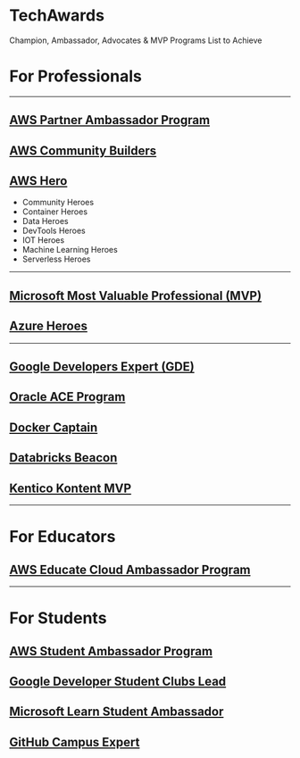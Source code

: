 # TechAwards
Champion, Ambassador, Advocates &amp; MVP Programs List to Achieve

# For Professionals
--------
## [AWS Partner Ambassador Program](https://aws.amazon.com/partners/ambassadors)
## [AWS Community Builders](https://aws.amazon.com/developer/community/community-builders/)
## [AWS Hero](https://aws.amazon.com/developer/community/heroes/)
- Community Heroes
- Container Heroes
- Data Heroes
- DevTools Heroes
- IOT Heroes
- Machine Learning Heroes
- Serverless Heroes
--------
## [Microsoft Most Valuable Professional (MVP)](https://mvp.microsoft.com/)
## [Azure Heroes](https://www.microsoft.com/skills/azureheroes)
--------
## [Google Developers Expert (GDE)](https://developers.google.com/community/experts)
## [Oracle ACE Program](https://developer.oracle.com/in/ace)
## [Docker Captain](https://www.docker.com/community/captains)
## [Databricks Beacon](https://databricks.com/discover/beacons)
## [Kentico Kontent MVP](https://kontent.ai/mvp-program)
--------
# For Educators
## [AWS Educate Cloud Ambassador Program](https://aws.amazon.com/education/awseducate/cloud-ambassador-program/)
--------
# For Students
## [AWS Student Ambassador Program](https://aws.amazon.com/education/awseducate/student-ambassador-program/)
## [Google Developer Student Clubs Lead](https://developers.google.com/community/gdsc/leads)
## [Microsoft Learn Student Ambassador](https://studentambassadors.microsoft.com/)
## [GitHub Campus Expert](https://education.github.com/experts)
